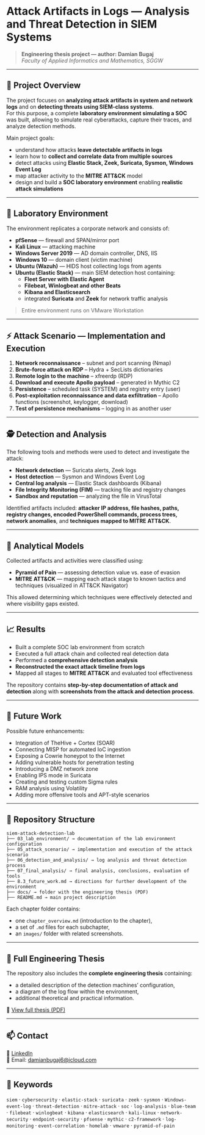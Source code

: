 # Attack Artifacts in Logs — Analysis and Threat Detection in SIEM Systems

> **Engineering thesis project — author: Damian Bugaj**  
> *Faculty of Applied Informatics and Mathematics, SGGW*

---

## 📌 Project Overview

The project focuses on **analyzing attack artifacts in system and network logs** and on **detecting threats using SIEM-class systems**.  
For this purpose, a complete **laboratory environment simulating a SOC** was built, allowing to simulate real cyberattacks, capture their traces, and analyze detection methods.

Main project goals:

- understand how attacks **leave detectable artifacts in logs**
- learn how to **collect and correlate data from multiple sources**
- detect attacks using **Elastic Stack, Zeek, Suricata, Sysmon, Windows Event Log**
- map attacker activity to the **MITRE ATT&CK** model
- design and build a **SOC laboratory environment** enabling **realistic attack simulations**

---

## 🧪 Laboratory Environment

The environment replicates a corporate network and consists of:

- **pfSense** — firewall and SPAN/mirror port  
- **Kali Linux** — attacking machine  
- **Windows Server 2019** — AD domain controller, DNS, IIS  
- **Windows 10** — domain client (victim machine)  
- **Ubuntu (Wazuh)** — HIDS host collecting logs from agents  
- **Ubuntu (Elastic Stack)** — main SIEM detection host containing:
  - **Fleet Server with Elastic Agent**
  - **Filebeat, Winlogbeat and other Beats**
  - **Kibana and Elasticsearch**
  - integrated **Suricata** and **Zeek** for network traffic analysis

> Entire environment runs on VMware Workstation

---

## ⚡ Attack Scenario — Implementation and Execution

1. **Network reconnaissance** – subnet and port scanning (Nmap)
2. **Brute-force attack on RDP** – Hydra + SecLists dictionaries
3. **Remote login to the machine** – xfreerdp (RDP)
4. **Download and execute Apollo payload** – generated in Mythic C2
5. **Persistence** – scheduled task (SYSTEM) and registry entry (user)
6. **Post-exploitation reconnaissance and data exfiltration** – Apollo functions (screenshot, keylogger, download)
7. **Test of persistence mechanisms** – logging in as another user

---

## 🕵️ Detection and Analysis

The following tools and methods were used to detect and investigate the attack:

- **Network detection** — Suricata alerts, Zeek logs
- **Host detection** — Sysmon and Windows Event Log 
- **Central log analysis** — Elastic Stack dashboards (Kibana)  
- **File Integrity Monitoring (FIM)** — tracking file and registry changes  
- **Sandbox and reputation** — analyzing the file in VirusTotal

Identified artifacts included: **attacker IP address, file hashes, paths, registry changes, encoded PowerShell commands, process trees, network anomalies**, and **techniques mapped to MITRE ATT&CK**.

---

## 🧠 Analytical Models

Collected artifacts and activities were classified using:

- **Pyramid of Pain** — assessing detection value vs. ease of evasion  
- **MITRE ATT&CK** — mapping each attack stage to known tactics and techniques (visualized in ATT&CK Navigator)

This allowed determining which techniques were effectively detected and where visibility gaps existed.

---

## 📈 Results

- Built a complete SOC lab environment from scratch  
- Executed a full attack chain and collected real detection data  
- Performed a **comprehensive detection analysis**  
- **Reconstructed the exact attack timeline from logs**
- Mapped all stages to **MITRE ATT&CK** and evaluated tool effectiveness  

The repository contains **step-by-step documentation of attack and detection** along with **screenshots from the attack and detection process**.

---

## 🚀 Future Work

Possible future enhancements:

- Integration of TheHive + Cortex (SOAR)  
- Connecting MISP for automated IoC ingestion  
- Exposing a Cowrie honeypot to the Internet  
- Adding vulnerable hosts for penetration testing  
- Introducing a DMZ network zone  
- Enabling IPS mode in Suricata  
- Creating and testing custom Sigma rules  
- RAM analysis using Volatility  
- Adding more offensive tools and APT-style scenarios

---

## 📂 Repository Structure
```
siem-attack-detection-lab
├── 03_lab_environment/ → documentation of the lab environment configuration
├── 05_attack_scenario/ → implementation and execution of the attack scenario
├── 06_detection_and_analysis/ → log analysis and threat detection process
├── 07_final_analysis/ → final analysis, conclusions, evaluation of tools
├── 8.3_future_work.md → directions for further development of the environment
├── docs/ → folder with the engineering thesis (PDF)
├── README.md → main project description
```

Each chapter folder contains:
- one `chapter_overview.md` (introduction to the chapter),
- a set of `.md` files for each subchapter,
- an `images/` folder with related screenshots.

---

## 📘 Full Engineering Thesis

The repository also includes the **complete engineering thesis** containing:

- a detailed description of the detection machines’ configuration,  
- a diagram of the log flow within the environment,  
- additional theoretical and practical information.

📄 [View full thesis (PDF)](./docs/my_engineering_thesis.pdf)

---

## 📫 Contact

🔗 [LinkedIn](https://www.linkedin.com/in/damian-bugaj-4a948827a/)  
📧 Email: damianbugaj6@icloud.com

---

## 📌 Keywords

`siem` · `cybersecurity` · `elastic-stack` · `suricata` · `zeek` · `sysmon` · `Windows-event-log` · `threat-detection` · `mitre-attack` · `soc` · `log-analysis` · `blue-team` · `filebeat` · `winlogbeat` · `kibana` · `elasticsearch` · `kali-linux` · `network-security` · `endpoint-security` · `pfsense` · `mythic` · `c2-framework` · `log-monitoring` · `event-correlation` · `homelab` · `vmware` · `pyramid-of-pain` 
